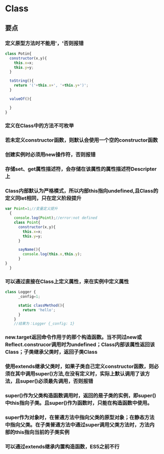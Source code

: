 # Class

## 要点

### 定义原型方法时不能用'，'否则报错
`````js
class Potin{
  constructor(x,y){
    this.x=x;
    this.y=y;
  }

  toString(){
    return '('+this.x+', '+this.y+')';
  }

  valueOf(){

  }
}
`````
### 定义在Class中的方法不可枚举

### 若未定义constructor函数，则默认会使用一个空的constructor函数

### 创建实例时必须用new操作符，否则报错

### 存储set、get属性描述符，会存储在该属性的属性描述符Descripter 上

### Class内部默认为严格模式，所以内部this指向undefined,且Class的定义同let相同，只在定义阶段提升
```js
var Point=1;//变量定义提升
  {
    console.log(Point);//error:not defined
    class Point{
      constructor(x,y){
        this.x=x;
        this.y=y;
      }

      sayName(){
        console.log(this.x,this.y);
      }
}
  }
```
### 可以通过直接在Class上定义属性，来在实例中定义属性
````js
class Logger {
      _config=1;

      static classMethod(){
        return 'hello';
      }
    }
    //结果为：Logger {_config: 1}
````
### new.target返回命令作用于的那个构造函数。当不同过new或Reflect.construcor调用时为undefined；Class内部该属性返回该Class；子类继承父类时，返回子类Class

### 使用extends继承父类时，如果子类自己定义constructor函数，则必须在其中调用super()方法,在没有定义时，实际上默认调用了该方法，且super()必须最先调用，否则报错

### super()作为父类构造函数调用时，返回的是子类的实例，即super()中this指向子类。且super()作为函数时，只能在构造函数中使用。

### super作为对象时，在普通方法中指向父类的原型对象；在静态方法中指向父类。在子类普通方法中通过super调用父类方法时，方法内部的this指向当前的子类实例

### 可以通过extends继承内置构造函数，ES5之前不行

